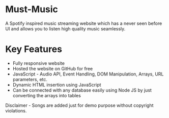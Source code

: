 # Must-Music
A Spotify inspired music streaming website which has a never seen before UI and allows you to listen high quality music seamlessly.

# Key Features
- Fully responsive website
- Hosted the website on GitHub for free
- JavaScript - Audio API, Event Handling, DOM Manipulation, Arrays, URL parameters, etc.
- Dynamic HTML insertion using JavaScript
- Can be connected with any database easily using Node JS by just converting the arrays into tables

Disclaimer - Songs are added just for demo purpose without copyright violations.
